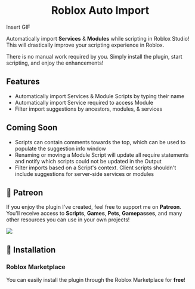 <h1 align="center">Roblox Auto Import</h1>

Insert GIF

Automatically import **Services** & **Modules** while scripting in Roblox Studio! This will drastically improve your scripting experience in Roblox.

There is no manual work required by you. Simply install the plugin, start scripting, and enjoy the enhancements!

## Features
* Automatically import Services & Module Scripts by typing their name
* Automatically import Service required to access Module
* Filter import suggestions by ancestors, modules, & services

## Coming Soon
* Scripts can contain comments towards the top, which can be used to populate the suggestion info window
* Renaming or moving a Module Script will update all require statements and notify which scripts could not be updated in the Output
* Filter imports based on a Script's context. Client scripts shouldn't include suggestions for server-side services or modules
## 💸 Patreon
If you enjoy the plugin I've created, feel free to support me on **Patreon**. You'll receive access to **Scripts**, **Games**, **Pets**, **Gamepasses**, and many other resources you can use in your own projects!

<a href="https://patreon.com/MonzterDEV"><img src="https://img.shields.io/endpoint.svg?url=https%3A%2F%2Fshieldsio-patreon.vercel.app%2Fapi%3Fusername%3DMonzterDEV%26type%3Dpatrons&style=for-the-badge" /></a>


## 💾 Installation

### Roblox Marketplace
You can easily install the plugin through the Roblox Marketplace for **free**!
